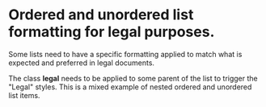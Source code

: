 <!-- This is the general documentation layout. Add or remove any sections as needed, but try to stay consistent across components. -->

# Ordered and unordered list formatting for legal purposes.

Some lists need to have a specific formatting applied to match what is expected and preferred in legal documents.

The class **legal** needs to be applied to some parent of the list to trigger the
"Legal" styles. This is a mixed example of nested ordered and unordered list items.

